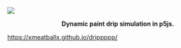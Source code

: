 ![](https://github.com/xmeatballx/drippppp/blob/master/Screen%20Shot%202020-04-01%20at%2010.15.17%20PM.png)
<p align='center'><b>Dynamic paint drip simulation in p5js.</b></p>
<a href="https://xmeatballx.github.io/drippppp/">https://xmeatballx.github.io/drippppp/</a>
